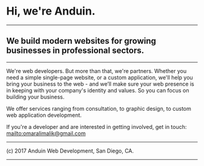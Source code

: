 # Hi, we're Anduin.
  
***
## We build modern websites for growing businesses in professional sectors.
***

We're web developers. But more than that, we're partners. Whether you need a simple single-page website, or a custom application, we'll help you bring your business to the web - and we’ll make sure your web presence is in keeping with your company's identity and values. So you can focus on building your business.

We offer services ranging from consultation, to graphic design, to custom web application development.

If you're a developer and are interested in getting involved, get in touch:
<mailto:omaralimalik@gmail.com>

***
(c) 2017 Anduin Web Development, San Diego, CA.
***
